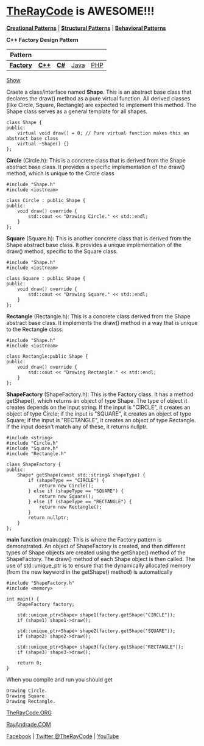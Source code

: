 # [TheRayCode](../../../README.md) is AWESOME!!!

**[Creational Patterns](../README.md)** | **[Structural Patterns](../../Structural/README.md)** | **[Behavioral Patterns](../../Behavioral/README.md)**

**C++ Factory Design Pattern**

|**Pattern**|   |   |   |   |
|---|---|---|---|---|
| **[Factory](../Factory/README.md)**  | [**C++**](../../../CPP/Creational/Factory/README.md) | [**C#**](../../../Csharp/Creational/Factory/README.md) | [Java](../../../Java/Creational/Factory/README.md) | [PHP](../../../PHP/Creational/Factory/README.md) |

[Show](./script/page01.md)

Craete a class/interface named **Shape**.
This is an abstract base class that declares the draw() method as a pure virtual function. All derived classes (like Circle, Square, Rectangle) are expected to implement this method. The Shape class serves as a general template for all shapes.

```
class Shape { 
public:
    virtual void draw() = 0; // Pure virtual function makes this an abstract base class
    virtual ~Shape() {}
};
```
**Circle** (Circle.h): This is a concrete class that is derived from the Shape abstract base class. It provides a specific implementation of the draw() method, which is unique to the Circle class

```
#include "Shape.h"
#include <iostream>

class Circle : public Shape { 
public:
    void draw() override {
        std::cout << "Drawing Circle." << std::endl;
    }
};
```

**Square** (Square.h): This is another concrete class that is derived from the Shape abstract base class. It provides a unique implementation of the draw() method, specific to the Square class.

```
#include "Shape.h"
#include <iostream>

class Square : public Shape { 
public:
    void draw() override {
        std::cout << "Drawing Square." << std::endl;
    }
};
```
**Rectangle** (Rectangle.h): This is a concrete class derived from the Shape abstract base class. It implements the draw() method in a way that is unique to the Rectangle class.

```
#include "Shape.h"
#include <iostream>

class Rectangle:public Shape {  
public:
    void draw() override {
        std::cout << "Drawing Rectangle." << std::endl;
    }
};
```
**ShapeFactory** (ShapeFactory.h): This is the Factory class. It has a method getShape(), which returns an object of type Shape. The type of object it creates depends on the input string. If the input is "CIRCLE", it creates an object of type Circle; if the input is "SQUARE", it creates an object of type Square; if the input is "RECTANGLE", it creates an object of type Rectangle. If the input doesn't match any of these, it returns nullptr.

```
#include <string>
#include "Circle.h"
#include "Square.h"
#include "Rectangle.h"

class ShapeFactory { 
public:
    Shape* getShape(const std::string& shapeType) {
        if (shapeType == "CIRCLE") {
            return new Circle();
        } else if (shapeType == "SQUARE") {
            return new Square();
        } else if (shapeType == "RECTANGLE") {
            return new Rectangle();
        }
        return nullptr;
    }
};
```
**main** function (main.cpp): This is where the Factory pattern is demonstrated. An object of ShapeFactory is created, and then different types of Shape objects are created using the getShape() method of the ShapeFactory. The draw() method of each Shape object is then called. The use of std::unique_ptr is to ensure that the dynamically allocated memory (from the new keyword in the getShape() method) is automatically 

```
#include "ShapeFactory.h"
#include <memory>

int main() {
    ShapeFactory factory;

    std::unique_ptr<Shape> shape1(factory.getShape("CIRCLE"));
    if (shape1) shape1->draw();

    std::unique_ptr<Shape> shape2(factory.getShape("SQUARE"));
    if (shape2) shape2->draw();

    std::unique_ptr<Shape> shape3(factory.getShape("RECTANGLE"));
    if (shape3) shape3->draw();
    
    return 0;
}

```

When you compile and run you should get

```
Drawing Circle.
Drawing Square.
Drawing Rectangle.
```

[TheRayCode.ORG](https://www.TheRayCode.org)

[RayAndrade.COM](https://www.RayAndrade.com)

[Facebook](https://www.facebook.com/TheRayCode/) | [Twitter @TheRayCode](https://www.twitter.com/TheRayCode/) | [YouTube](https://www.youtube.com/TheRayCode/)
